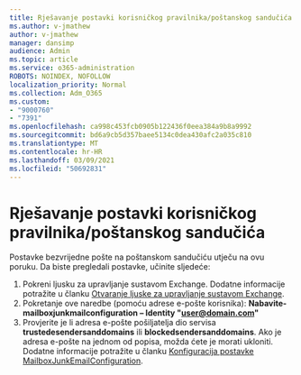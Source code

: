 ```yaml
---
title: Rješavanje postavki korisničkog pravilnika/poštanskog sandučića
ms.author: v-jmathew
author: v-jmathew
manager: dansimp
audience: Admin
ms.topic: article
ms.service: o365-administration
ROBOTS: NOINDEX, NOFOLLOW
localization_priority: Normal
ms.collection: Adm_O365
ms.custom:
- "9000760"
- "7391"
ms.openlocfilehash: ca998c453fcb0905b122436f0eea384a9b8a9992
ms.sourcegitcommit: bd6a9cb5d357baee5134c0dea430afc2a035c810
ms.translationtype: MT
ms.contentlocale: hr-HR
ms.lasthandoff: 03/09/2021
ms.locfileid: "50692831"
---
```

# <a name="fix-user-policymailbox-settings"></a>Rješavanje postavki korisničkog pravilnika/poštanskog sandučića

Postavke bezvrijedne pošte na poštanskom sandučiću utječu na ovu poruku. Da biste pregledali postavke, učinite sljedeće:

1. Pokreni ljusku za upravljanje sustavom Exchange. Dodatne informacije potražite u članku [Otvaranje ljuske za upravljanje sustavom Exchange](https://go.microsoft.com/fwlink/?linkid=2101432).
2. Pokretanje ove naredbe (pomoću adrese e-pošte korisnika):  **Nabavite-mailboxjunkmailconfiguration – Identity "user@domain.com"**
3. Provjerite je li adresa e-pošte pošiljatelja dio servisa **trustedesendersanddomains** ili **blockedsendersanddomains**. Ako je adresa e-pošte na jednom od popisa, možda ćete je morati ukloniti. Dodatne informacije potražite u članku [Konfiguracija postavke MailboxJunkEmailConfiguration](https://go.microsoft.com/fwlink/?linkid=2101047).
